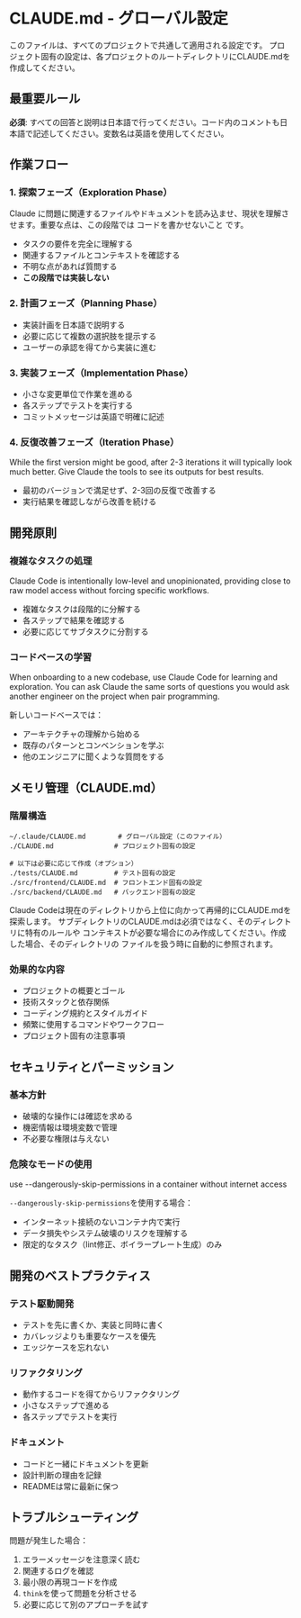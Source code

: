# CLAUDE.md - グローバル設定

このファイルは、すべてのプロジェクトで共通して適用される設定です。
プロジェクト固有の設定は、各プロジェクトのルートディレクトリにCLAUDE.mdを作成してください。

## 最重要ルール

**必須**: すべての回答と説明は日本語で行ってください。コード内のコメントも日本語で記述してください。変数名は英語を使用してください。

## 作業フロー

### 1. 探索フェーズ（Exploration Phase）
Claude に問題に関連するファイルやドキュメントを読み込ませ、現状を理解させます。重要な点は、この段階では コードを書かせないこと です。

- タスクの要件を完全に理解する
- 関連するファイルとコンテキストを確認する
- 不明な点があれば質問する
- **この段階では実装しない**

### 2. 計画フェーズ（Planning Phase）
- 実装計画を日本語で説明する
- 必要に応じて複数の選択肢を提示する
- ユーザーの承認を得てから実装に進む

### 3. 実装フェーズ（Implementation Phase）
- 小さな変更単位で作業を進める
- 各ステップでテストを実行する
- コミットメッセージは英語で明確に記述

### 4. 反復改善フェーズ（Iteration Phase）
While the first version might be good, after 2-3 iterations it will typically look much better. Give Claude the tools to see its outputs for best results.

- 最初のバージョンで満足せず、2-3回の反復で改善する
- 実行結果を確認しながら改善を続ける

## 開発原則

### 複雑なタスクの処理
Claude Code is intentionally low-level and unopinionated, providing close to raw model access without forcing specific workflows.

- 複雑なタスクは段階的に分解する
- 各ステップで結果を確認する
- 必要に応じてサブタスクに分割する

### コードベースの学習
When onboarding to a new codebase, use Claude Code for learning and exploration. You can ask Claude the same sorts of questions you would ask another engineer on the project when pair programming.

新しいコードベースでは：
- アーキテクチャの理解から始める
- 既存のパターンとコンベンションを学ぶ
- 他のエンジニアに聞くような質問をする

## メモリ管理（CLAUDE.md）

### 階層構造
```
~/.claude/CLAUDE.md        # グローバル設定（このファイル）
./CLAUDE.md               # プロジェクト固有の設定

# 以下は必要に応じて作成（オプション）
./tests/CLAUDE.md         # テスト固有の設定
./src/frontend/CLAUDE.md  # フロントエンド固有の設定
./src/backend/CLAUDE.md   # バックエンド固有の設定
```

Claude Codeは現在のディレクトリから上位に向かって再帰的にCLAUDE.mdを探索します。
サブディレクトリのCLAUDE.mdは必須ではなく、そのディレクトリに特有のルールや
コンテキストが必要な場合にのみ作成してください。作成した場合、そのディレクトリの
ファイルを扱う時に自動的に参照されます。

### 効果的な内容
- プロジェクトの概要とゴール
- 技術スタックと依存関係
- コーディング規約とスタイルガイド
- 頻繁に使用するコマンドやワークフロー
- プロジェクト固有の注意事項

## セキュリティとパーミッション

### 基本方針
- 破壊的な操作には確認を求める
- 機密情報は環境変数で管理
- 不必要な権限は与えない

### 危険なモードの使用
use --dangerously-skip-permissions in a container without internet access

`--dangerously-skip-permissions`を使用する場合：
- インターネット接続のないコンテナ内で実行
- データ損失やシステム破壊のリスクを理解する
- 限定的なタスク（lint修正、ボイラープレート生成）のみ

## 開発のベストプラクティス

### テスト駆動開発
- テストを先に書くか、実装と同時に書く
- カバレッジよりも重要なケースを優先
- エッジケースを忘れない

### リファクタリング
- 動作するコードを得てからリファクタリング
- 小さなステップで進める
- 各ステップでテストを実行

### ドキュメント
- コードと一緒にドキュメントを更新
- 設計判断の理由を記録
- READMEは常に最新に保つ

## トラブルシューティング

問題が発生した場合：
1. エラーメッセージを注意深く読む
2. 関連するログを確認
3. 最小限の再現コードを作成
4. `think`を使って問題を分析させる
5. 必要に応じて別のアプローチを試す
